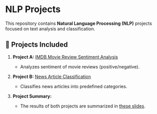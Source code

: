 # NLP Projects

This repository contains **Natural Language Processing (NLP)** projects focused on text analysis and classification.

## 📌 Projects Included
1. **Project A:** [IMDB Movie Review Sentiment Analysis](./Project_A/)  
   - Analyzes sentiment of movie reviews (positive/negative).  
   
2. **Project B:** [News Article Classification](./Project_B/)  
   - Classifies news articles into predefined categories.

3. **Project Summary:**  
   - The results of both projects are summarized in [these slides](./Project_Summary/).
